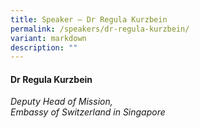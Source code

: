 ```yaml
---
title: Speaker – Dr Regula Kurzbein
permalink: /speakers/dr-regula-kurzbein/
variant: markdown
description: ""
---
```

#### **Dr Regula Kurzbein**

*Deputy Head of Mission, <br> Embassy of Switzerland in Singapore*